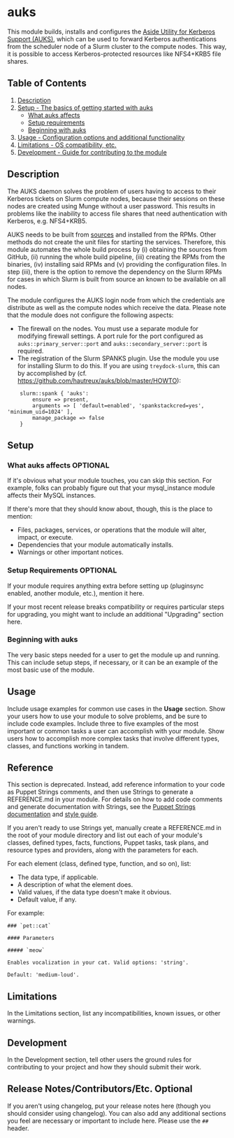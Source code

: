 # auks

This module builds, installs and configures the [Aside Utility for Kerberos Support (AUKS)](https://github.com/cea-hpc/auks), which can be used to forward Kerberos authentications from the scheduler node of a Slurm cluster to the compute nodes. This way, it is possible to access Kerberos-protected resources like NFS4+KRB5 file shares.

## Table of Contents

1. [Description](#description)
1. [Setup - The basics of getting started with auks](#setup)
    * [What auks affects](#what-auks-affects)
    * [Setup requirements](#setup-requirements)
    * [Beginning with auks](#beginning-with-auks)
1. [Usage - Configuration options and additional functionality](#usage)
1. [Limitations - OS compatibility, etc.](#limitations)
1. [Development - Guide for contributing to the module](#development)

## Description
The AUKS daemon solves the problem of users having to access to their Kerberos tickets on Slurm compute nodes, because their sessions on these nodes are created using Munge without a user password. This results in problems like the inability to access file shares that need authentication with Kerberos, e.g. NFS4+KRB5.

AUKS needs to be built from [sources](https://github.com/cea-hpc/auks) and installed from the RPMs. Other methods do not create the unit files for starting the services. Therefore, this module automates the whole build process by (i) obtaining the sources from GitHub, (ii) running the whole build pipeline, (iii) creating the RPMs from the binaries, (iv) installing said RPMs and (v) providing the configuration files. In step (iii), there is the option to remove the dependency on the Slurm RPMs for cases in which Slurm is built from source an known to be available on all nodes.

The module configures the AUKS login node from which the credentials are distribute as well as the compute nodes
which receive the data. Please note that the module does not configure the following aspects:

* The firewall on the nodes. You must use a separate module for modifying firewall settings. A port rule for the
port configured as `auks::primary_server::port` and `auks::secondary_server::port` is required.
* The registration of the Slurm SPANKS plugin. Use the module you use for installing Slurm to do this. If you are
using `treydock-slurm`, this can by accomplished by (cf. https://github.com/hautreux/auks/blob/master/HOWTO):

```puppet
    slurm::spank { 'auks':
        ensure => present,
        arguments => [ 'default=enabled', 'spankstackcred=yes', 'minimum_uid=1024' ],
        manage_package => false
    }
```

## Setup

### What auks affects **OPTIONAL**

If it's obvious what your module touches, you can skip this section. For
example, folks can probably figure out that your mysql_instance module affects
their MySQL instances.

If there's more that they should know about, though, this is the place to
mention:

* Files, packages, services, or operations that the module will alter, impact,
  or execute.
* Dependencies that your module automatically installs.
* Warnings or other important notices.

### Setup Requirements **OPTIONAL**

If your module requires anything extra before setting up (pluginsync enabled,
another module, etc.), mention it here.

If your most recent release breaks compatibility or requires particular steps
for upgrading, you might want to include an additional "Upgrading" section here.

### Beginning with auks

The very basic steps needed for a user to get the module up and running. This
can include setup steps, if necessary, or it can be an example of the most basic
use of the module.

## Usage

Include usage examples for common use cases in the **Usage** section. Show your
users how to use your module to solve problems, and be sure to include code
examples. Include three to five examples of the most important or common tasks a
user can accomplish with your module. Show users how to accomplish more complex
tasks that involve different types, classes, and functions working in tandem.

## Reference

This section is deprecated. Instead, add reference information to your code as
Puppet Strings comments, and then use Strings to generate a REFERENCE.md in your
module. For details on how to add code comments and generate documentation with
Strings, see the [Puppet Strings documentation][2] and [style guide][3].

If you aren't ready to use Strings yet, manually create a REFERENCE.md in the
root of your module directory and list out each of your module's classes,
defined types, facts, functions, Puppet tasks, task plans, and resource types
and providers, along with the parameters for each.

For each element (class, defined type, function, and so on), list:

* The data type, if applicable.
* A description of what the element does.
* Valid values, if the data type doesn't make it obvious.
* Default value, if any.

For example:

```
### `pet::cat`

#### Parameters

##### `meow`

Enables vocalization in your cat. Valid options: 'string'.

Default: 'medium-loud'.
```

## Limitations

In the Limitations section, list any incompatibilities, known issues, or other
warnings.

## Development

In the Development section, tell other users the ground rules for contributing
to your project and how they should submit their work.

## Release Notes/Contributors/Etc. **Optional**

If you aren't using changelog, put your release notes here (though you should
consider using changelog). You can also add any additional sections you feel are
necessary or important to include here. Please use the `##` header.

[1]: https://puppet.com/docs/pdk/latest/pdk_generating_modules.html
[2]: https://puppet.com/docs/puppet/latest/puppet_strings.html
[3]: https://puppet.com/docs/puppet/latest/puppet_strings_style.html


